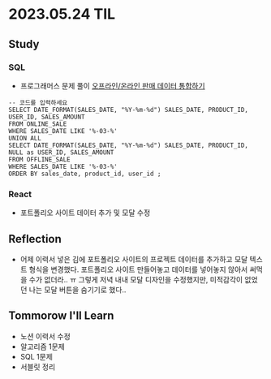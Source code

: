 # 2023.05.24 TIL

## Study
### SQL
- 프로그래머스 문제 풀이 [오프라인/온라인 판매 데이터 통합하기](https://school.programmers.co.kr/learn/courses/30/lessons/131537)
```mysql
-- 코드를 입력하세요
SELECT DATE_FORMAT(SALES_DATE, "%Y-%m-%d") SALES_DATE, PRODUCT_ID, USER_ID, SALES_AMOUNT
FROM ONLINE_SALE
WHERE SALES_DATE LIKE '%-03-%'
UNION ALL
SELECT DATE_FORMAT(SALES_DATE, "%Y-%m-%d") SALES_DATE, PRODUCT_ID, NULL as USER_ID, SALES_AMOUNT
FROM OFFLINE_SALE
WHERE SALES_DATE LIKE '%-03-%'
ORDER BY sales_date, product_id, user_id ;
```
### React
- 포트폴리오 사이트 데이터 추가 및 모달 수정

## Reflection
- 어제 이력서 넣은 김에 포트폴리오 사이트의 프로젝트 데이터를 추가하고 모달 텍스트 형식을 변경했다. 포트폴리오 사이트 만들어놓고 데이터를 넣어놓지 않아서 써먹을 수가 없더라.. ㅠ 그렇게 저녁 내내
모달 디자인을 수정했지만, 미적감각이 없었던 나는 모달 버튼을 숨기기로 했다..
## Tommorow I'll Learn
- 노션 이력서 수정
- 알고리즘 1문제
- SQL 1문제
- 서블릿 정리


